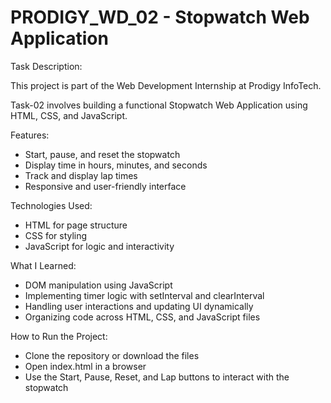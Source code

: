 # PRODIGY_WD_02 - Stopwatch Web Application

Task Description:

This project is part of the Web Development Internship at Prodigy InfoTech.

Task-02 involves building a functional Stopwatch Web Application using HTML, CSS, and JavaScript.

Features:

- Start, pause, and reset the stopwatch
- Display time in hours, minutes, and seconds
- Track and display lap times
- Responsive and user-friendly interface

Technologies Used:

- HTML for page structure
- CSS for styling
- JavaScript for logic and interactivity

What I Learned:

- DOM manipulation using JavaScript
- Implementing timer logic with setInterval and clearInterval
- Handling user interactions and updating UI dynamically
- Organizing code across HTML, CSS, and JavaScript files

How to Run the Project:

- Clone the repository or download the files
- Open index.html in a browser
- Use the Start, Pause, Reset, and Lap buttons to interact with the stopwatch

